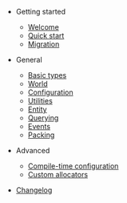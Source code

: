 <!-- docs/_sidebar.md -->

- Getting started

  - [Welcome](readme.md)
  - [Quick start](quickstart.md)
  - [Migration](migration.md)

- General

  - [Basic types](defs/types.md)
  - [World](defs/world.md)
  - [Configuration](defs/config.md)
  - [Utilities](defs/utils.md)
  - [Entity](defs/entity.md)
  - [Querying](defs/query.md)
  - [Events](defs/events.md)
  - [Packing](defs/packing.md)

- Advanced

  - [Compile-time configuration](compiletime.md)
  - [Custom allocators](allocators.md)

- [Changelog](changelog.md)

